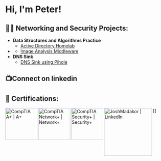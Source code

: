 <h1>Hi, I'm Peter! </h1>

<h2>👨‍💻 Networking and Security Projects:</h2>

- <b>Data Structures and Algorithms Practice </b>
  - [Active Directory Homelab](https://github.com/Redarrow210/ActiveDirectoryHomeLab)
- <b></b>
  - [Image Analysis Middleware]() <b><i></b></i>
- <b>DNS Sink</b>
  - [DNS Sink using Pihole](https://github.com/P-Stone210/DNS-sink-using-Pihole/blob/main/README.md)

<h2>📺Connect on linkedin</h2>



<h2> 📜 Certifications:</h2>

[<img align="left" alt="CompTIA A+ | A+" width="100px" src=https://github.com/Redarrow210/Redarrow210/blob/main/comptia-a-ce-certification.1.png />][A+]
[<img align="left" alt="CompTIA Network+ | Network+" width="100px" src="https://github.com/Redarrow210/Redarrow210/blob/main/comptia-network-ce-certification.1.png" />][Network+]
[<img align="left" alt="CompTIA Security+ | Security+" width="100px" src="https://github.com/Redarrow210/Redarrow210/blob/main/comptia-security-ce-certification.png" />]
[<img align="left" alt="JoshMadakor | LinkedIn" width="150px" src="https://download.logo.wine/logo/LinkedIn/LinkedIn-Icon-Logo.wine.png" />][linkedin]

[A+]: https://www.credly.com/badges/9e4858fe-b07c-4b8a-8b71-9f6c68a2a12d/public_url
[Network+]: https://www.credly.com/badges/b01b6c84-31d4-4478-8f5c-2b59e2aee9b7/public_url
[linkedin]: https://www.linkedin.com/in/peter-stone-896a99387/?trk=contact-info


<!--
**Redarrow210/Redarrow210** is a ✨ _special_ ✨ repository because its `README.md` (this file) appears on your GitHub profile.

Here are some ideas to get you started:

- 🔭 I’m currently working on ...
- 🌱 I’m currently learning ...
- 👯 I’m looking to collaborate on ...
- 🤔 I’m looking for help with ...
- 💬 Ask me about ...
- 📫 How to reach me: ...
- 😄 Pronouns: ...
- ⚡ Fun fact: ...
-->
